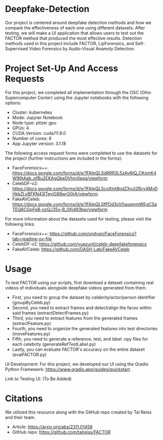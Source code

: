 # Deepfake-Detection
Our project is centered around deepfake detection methods and how we compare the effectiveness of each one using different datasets. After testing, we will make a UI application that allows users to test out the FACTOR method that produced the most effective results. Detection methods used in this project include FACTOR, LipForensics, and Self-Supervised Video Forensics by Audio-Visual Anamoly Detection.
# Project Set-Up And Access Requests
For this project, we completed all implementation through the OSC (Ohio Supercomputer Center) using the Jupyter notebooks with the following options: 
- Cluster: kubernetes
- Mode: Jupyter Notebook
- Node type: pitzer gpu
- GPUs: 4
- CUDA Version: cuda/11.8.0
- Number of cores: 8
- App Jupyter version: 3.1.18

The following access request forms were completed to use the datasets for the project (further instructions are included in the forms):
- FaceForensics++: https://docs.google.com/forms/d/e/1FAIpQLSdRRR3L5zAv6tQ_CKxmK4W96tAab_pfBu2EKAgQbeDVhmXagg/viewform
- CelebDF-v2: https://docs.google.com/forms/d/e/1FAIpQLScoXint8ndZXyJi2Rcy4MvDHkkZLyBFKN43lTeyiG88wrG0rA/viewform
- FakeAVCeleb: https://docs.google.com/forms/d/e/1FAIpQLSfPDd3oV0auqmmWEgCSaTEQ6CGpFeB-ozQJ35x-B_0Xjd93bw/viewform

For more information about the datasets used for testing, please visit the following links:
- FaceForensics++: https://github.com/ondyari/FaceForensics?tab=readme-ov-file
- CelebDF-v2: https://github.com/yuezunli/celeb-deepfakeforensics
- FakeAVCeleb: https://github.com/DASH-Lab/FakeAVCeleb

# Usage
To test FACTOR using our scripts, first download a dataset containing real videos of individuals alongside deepfake videos generated from them. 
- First, you need to group the dataset by celebrity/actor/person identifier (groupByCeleb.py)
- Second, you need to extract frames and detect/align the faces within said frames (extractDetectFrames.py)
- Third, you need to extract features from the generated frames (extractFeature.py)
- Fourth, you need to organize the generated features into test directories (moveFeatures.py)
- Fifth, you need to generate a reference, test, and label .npy files for each celebrity (generateRefTestLabel.py)
- Lastly, you can evaluate FACTOR's accuracy on the entire dataset (evalFACTOR.py)

UI Development: For this project, we developed our UI using the Gradio Python Framework: https://www.gradio.app/guides/quickstart.

Link to Testing UI: (To Be Added)
# Citations
We utilized this resource along with the GitHub repo created by Tal Reiss and their team. 
- Article: https://arxiv.org/abs/2311.01458 
- GitHub repo: https://github.com/talreiss/FACTOR
